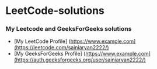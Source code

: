 # LeetCode-solutions
### My Leetcode and GeeksForGeeks solutions

- [My LeetCode Profile] (https://www.example.com](https://leetcode.com/sainiaryan2222/)
- [My GeeksForGeeks Profile] (https://www.example.com](https://auth.geeksforgeeks.org/user/sainiaryan2222/)


